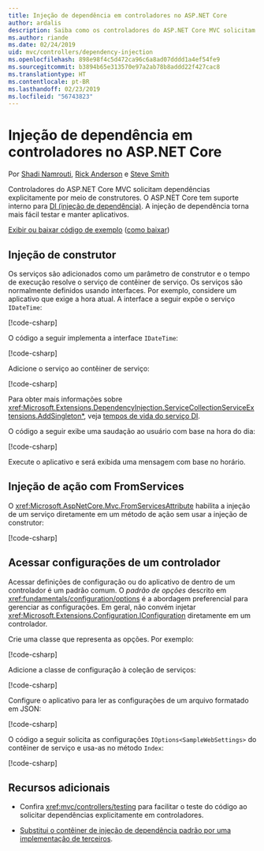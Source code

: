 ```yaml
---
title: Injeção de dependência em controladores no ASP.NET Core
author: ardalis
description: Saiba como os controladores do ASP.NET Core MVC solicitam suas dependências explicitamente por meio de seus construtores com injeção de dependência no ASP.NET Core.
ms.author: riande
ms.date: 02/24/2019
uid: mvc/controllers/dependency-injection
ms.openlocfilehash: 898e98f4c5d472ca96c6a8ad07dddd1a4ef54fe9
ms.sourcegitcommit: b3894b65e313570e97a2ab78b8addd22f427cac8
ms.translationtype: HT
ms.contentlocale: pt-BR
ms.lasthandoff: 02/23/2019
ms.locfileid: "56743823"
---
```

# <a name="dependency-injection-into-controllers-in-aspnet-core"></a>Injeção de dependência em controladores no ASP.NET Core

<a name="dependency-injection-controllers"></a>

Por [Shadi Namrouti](https://github.com/shadinamrouti), [Rick Anderson](https://twitter.com/RickAndMSFT) e [Steve Smith](https://github.com/ardalis)

Controladores do ASP.NET Core MVC solicitam dependências explicitamente por meio de construtores. O ASP.NET Core tem suporte interno para [DI (injeção de dependência)](xref:fundamentals/dependency-injection). A injeção de dependência torna mais fácil testar e manter aplicativos.

[Exibir ou baixar código de exemplo](https://github.com/aspnet/Docs/tree/master/aspnetcore/mvc/controllers/dependency-injection/sample) ([como baixar](xref:index#how-to-download-a-sample))

## <a name="constructor-injection"></a>Injeção de construtor

Os serviços são adicionados como um parâmetro de construtor e o tempo de execução resolve o serviço de contêiner de serviço. Os serviços são normalmente definidos usando interfaces. Por exemplo, considere um aplicativo que exige a hora atual. A interface a seguir expõe o serviço `IDateTime`:

[!code-csharp[](dependency-injection/sample/ControllerDI/Interfaces/IDateTime.cs?name=snippet)]

O código a seguir implementa a interface `IDateTime`:

[!code-csharp[](dependency-injection/sample/ControllerDI/Services/SystemDateTime.cs?name=snippet)]

Adicione o serviço ao contêiner de serviço:

[!code-csharp[](dependency-injection/sample/ControllerDI/Startup1.cs?name=snippet&highlight=3)]

Para obter mais informações sobre <xref:Microsoft.Extensions.DependencyInjection.ServiceCollectionServiceExtensions.AddSingleton*>, veja [tempos de vida do serviço DI](xref:fundamentals/dependency-injection#service-lifetimes).

O código a seguir exibe uma saudação ao usuário com base na hora do dia:

[!code-csharp[](dependency-injection/sample/ControllerDI/Controllers/HomeController.cs?name=snippet)]

Execute o aplicativo e será exibida uma mensagem com base no horário.

## <a name="action-injection-with-fromservices"></a>Injeção de ação com FromServices

O <xref:Microsoft.AspNetCore.Mvc.FromServicesAttribute> habilita a injeção de um serviço diretamente em um método de ação sem usar a injeção de construtor:

[!code-csharp[](dependency-injection/sample/ControllerDI/Controllers/HomeController.cs?name=snippet2)]

## <a name="access-settings-from-a-controller"></a>Acessar configurações de um controlador

Acessar definições de configuração ou do aplicativo de dentro de um controlador é um padrão comum. O *padrão de opções* descrito em <xref:fundamentals/configuration/options> é a abordagem preferencial para gerenciar as configurações. Em geral, não convém injetar <xref:Microsoft.Extensions.Configuration.IConfiguration> diretamente em um controlador.

Crie uma classe que representa as opções. Por exemplo:

[!code-csharp[](dependency-injection/sample/ControllerDI/Models/SampleWebSettings.cs?name=snippet)]

Adicione a classe de configuração à coleção de serviços:

[!code-csharp[](dependency-injection/sample/ControllerDI/Startup.cs?highlight=4&name=snippet1)]

Configure o aplicativo para ler as configurações de um arquivo formatado em JSON:

[!code-csharp[](dependency-injection/sample/ControllerDI/Program.cs?name=snippet&range=10-15)]

O código a seguir solicita as configurações `IOptions<SampleWebSettings>` do contêiner de serviço e usa-as no método `Index`:

[!code-csharp[](dependency-injection/sample/ControllerDI/Controllers/SettingsController.cs?name=snippet)]

## <a name="additional-resources"></a>Recursos adicionais

* Confira <xref:mvc/controllers/testing> para facilitar o teste do código ao solicitar dependências explicitamente em controladores.

* [Substitui o contêiner de injeção de dependência padrão por uma implementação de terceiros](xref:fundamentals/dependency-injection#default-service-container-replacement).
